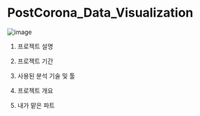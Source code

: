 # PostCorona_Data_Visualization
![image](https://user-images.githubusercontent.com/64826099/145160766-59b26bba-fc88-47cb-b80e-72abf59e9197.png)
1. 프로젝트 설명

2. 프로젝트 기간

3. 사용된 분석 기술 및 툴

4. 프로젝트 개요

5. 내가 맡은 파트
